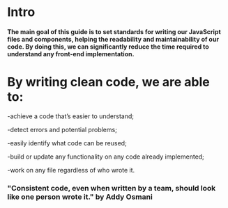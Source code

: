 <h1>Intro</h1>

<h4>The main goal of this guide is to set standards for writing our JavaScript files and components, helping the readability and maintainability of our code. By doing this, we can significantly reduce the time required to understand any front-end implementation.</h4>

 <h1>By writing clean code, we are able to:</h1>

 <p>-achieve a code that’s easier to understand;</p>
 
 <p>-detect errors and potential problems;</p>
 
 <p>-easily identify what code can be reused;</p>
 
 <p>-build or update any functionality on any code already implemented;</p>
 
 <p>-work on any file regardless of who wrote it.</p>
 
<h3>"Consistent code, even when written by a team, should look like one person wrote it." by Addy Osmani</h3>
